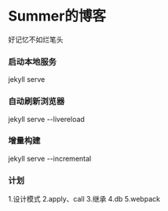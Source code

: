 # Summer的博客
好记忆不如烂笔头


### 启动本地服务
jekyll serve

### 自动刷新浏览器
jekyll serve --livereload

### 增量构建
jekyll serve --incremental


### 计划
1.设计模式
2.apply、call
3.继承
4.db
5.webpack
